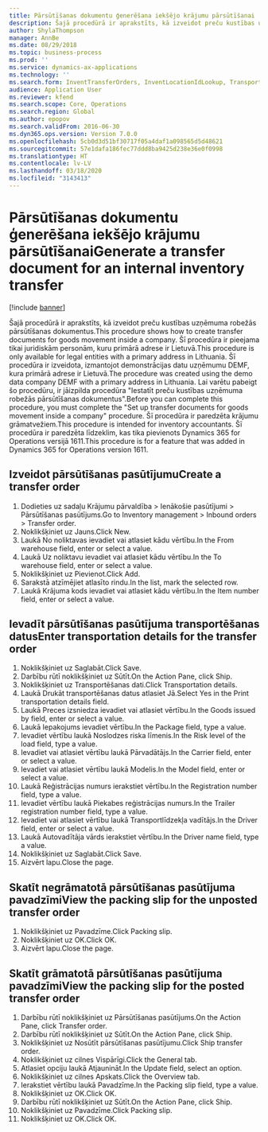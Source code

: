 ```yaml
---
title: Pārsūtīšanas dokumentu ģenerēšana iekšējo krājumu pārsūtīšanai
description: Šajā procedūrā ir aprakstīts, kā izveidot preču kustības uzņēmuma robežās pārsūtīšanas dokumentus.
author: ShylaThompson
manager: AnnBe
ms.date: 08/29/2018
ms.topic: business-process
ms.prod: ''
ms.service: dynamics-ax-applications
ms.technology: ''
ms.search.form: InventTransferOrders, InventLocationIdLookup, TransportationDocument, HcmWorkerLookUp, SrsReportViewerForm, InventTransferParmShip
audience: Application User
ms.reviewer: kfend
ms.search.scope: Core, Operations
ms.search.region: Global
ms.author: epopov
ms.search.validFrom: 2016-06-30
ms.dyn365.ops.version: Version 7.0.0
ms.openlocfilehash: 5cb0d3d51bf30717f05a4daf1a098565d5d48621
ms.sourcegitcommit: 57e1dafa186fec77ddd8ba9425d238e36e0f0998
ms.translationtype: HT
ms.contentlocale: lv-LV
ms.lasthandoff: 03/18/2020
ms.locfileid: "3143413"
---
```

# <a name="generate-a-transfer-document-for-an-internal-inventory-transfer"></a><span data-ttu-id="cb7b3-103">Pārsūtīšanas dokumentu ģenerēšana iekšējo krājumu pārsūtīšanai</span><span class="sxs-lookup"><span data-stu-id="cb7b3-103">Generate a transfer document for an internal inventory transfer</span></span>

[!include [banner](../../includes/banner.md)]

<span data-ttu-id="cb7b3-104">Šajā procedūrā ir aprakstīts, kā izveidot preču kustības uzņēmuma robežās pārsūtīšanas dokumentus.</span><span class="sxs-lookup"><span data-stu-id="cb7b3-104">This procedure shows how to create transfer documents for goods movement inside a company.</span></span> <span data-ttu-id="cb7b3-105">Šī procedūra ir pieejama tikai juridiskām personām, kuru primārā adrese ir Lietuvā.</span><span class="sxs-lookup"><span data-stu-id="cb7b3-105">This procedure is only available for legal entities with a primary address in Lithuania.</span></span> <span data-ttu-id="cb7b3-106">Šī procedūra ir izveidota, izmantojot demonstrācijas datu uzņēmumu DEMF, kura primārā adrese ir Lietuvā.</span><span class="sxs-lookup"><span data-stu-id="cb7b3-106">The procedure was created using the demo data company DEMF with a primary address in Lithuania.</span></span> <span data-ttu-id="cb7b3-107">Lai varētu pabeigt šo procedūru, ir jāizpilda procedūra "Iestatīt preču kustības uzņēmuma robežās pārsūtīšanas dokumentus".</span><span class="sxs-lookup"><span data-stu-id="cb7b3-107">Before you can complete this procedure, you must complete the "Set up transfer documents for goods movement inside a company" procedure.</span></span> <span data-ttu-id="cb7b3-108">Šī procedūra ir paredzēta krājumu grāmatvežiem.</span><span class="sxs-lookup"><span data-stu-id="cb7b3-108">This procedure is intended for inventory accountants.</span></span> <span data-ttu-id="cb7b3-109">Šī procedūra ir paredzēta līdzeklim, kas tika pievienots Dynamics 365 for Operations versijā 1611.</span><span class="sxs-lookup"><span data-stu-id="cb7b3-109">This procedure is for a feature that was added in Dynamics 365 for Operations version 1611.</span></span>


## <a name="create-a-transfer-order"></a><span data-ttu-id="cb7b3-110">Izveidot pārsūtīšanas pasūtījumu</span><span class="sxs-lookup"><span data-stu-id="cb7b3-110">Create a transfer order</span></span>
1. <span data-ttu-id="cb7b3-111">Dodieties uz sadaļu Krājumu pārvaldība > Ienākošie pasūtījumi > Pārsūtīšanas pasūtījums.</span><span class="sxs-lookup"><span data-stu-id="cb7b3-111">Go to Inventory management > Inbound orders > Transfer order.</span></span>
2. <span data-ttu-id="cb7b3-112">Noklikšķiniet uz Jauns.</span><span class="sxs-lookup"><span data-stu-id="cb7b3-112">Click New.</span></span>
3. <span data-ttu-id="cb7b3-113">Laukā No noliktavas ievadiet vai atlasiet kādu vērtību.</span><span class="sxs-lookup"><span data-stu-id="cb7b3-113">In the From warehouse field, enter or select a value.</span></span>
4. <span data-ttu-id="cb7b3-114">Laukā Uz noliktavu ievadiet vai atlasiet kādu vērtību.</span><span class="sxs-lookup"><span data-stu-id="cb7b3-114">In the To warehouse field, enter or select a value.</span></span>
5. <span data-ttu-id="cb7b3-115">Noklikšķiniet uz Pievienot.</span><span class="sxs-lookup"><span data-stu-id="cb7b3-115">Click Add.</span></span>
6. <span data-ttu-id="cb7b3-116">Sarakstā atzīmējiet atlasīto rindu.</span><span class="sxs-lookup"><span data-stu-id="cb7b3-116">In the list, mark the selected row.</span></span>
7. <span data-ttu-id="cb7b3-117">Laukā Krājuma kods ievadiet vai atlasiet kādu vērtību.</span><span class="sxs-lookup"><span data-stu-id="cb7b3-117">In the Item number field, enter or select a value.</span></span>

## <a name="enter-transportation-details-for-the-transfer-order"></a><span data-ttu-id="cb7b3-118">Ievadīt pārsūtīšanas pasūtījuma transportēšanas datus</span><span class="sxs-lookup"><span data-stu-id="cb7b3-118">Enter transportation details for the transfer order</span></span>
1. <span data-ttu-id="cb7b3-119">Noklikšķiniet uz Saglabāt.</span><span class="sxs-lookup"><span data-stu-id="cb7b3-119">Click Save.</span></span>
2. <span data-ttu-id="cb7b3-120">Darbību rūtī noklikšķiniet uz Sūtīt.</span><span class="sxs-lookup"><span data-stu-id="cb7b3-120">On the Action Pane, click Ship.</span></span>
3. <span data-ttu-id="cb7b3-121">Noklikšķiniet uz Transportēšanas dati.</span><span class="sxs-lookup"><span data-stu-id="cb7b3-121">Click Transportation details.</span></span>
4. <span data-ttu-id="cb7b3-122">Laukā Drukāt transportēšanas datus atlasiet Jā.</span><span class="sxs-lookup"><span data-stu-id="cb7b3-122">Select Yes in the Print transportation details field.</span></span>
5. <span data-ttu-id="cb7b3-123">Laukā Preces izsniedza ievadiet vai atlasiet vērtību.</span><span class="sxs-lookup"><span data-stu-id="cb7b3-123">In the Goods issued by field, enter or select a value.</span></span>
6. <span data-ttu-id="cb7b3-124">Laukā Iepakojums ievadiet vērtību.</span><span class="sxs-lookup"><span data-stu-id="cb7b3-124">In the Package field, type a value.</span></span>
7. <span data-ttu-id="cb7b3-125">Ievadiet vērtību laukā Noslodzes riska līmenis.</span><span class="sxs-lookup"><span data-stu-id="cb7b3-125">In the Risk level of the load field, type a value.</span></span>
8. <span data-ttu-id="cb7b3-126">Ievadiet vai atlasiet vērtību laukā Pārvadātājs.</span><span class="sxs-lookup"><span data-stu-id="cb7b3-126">In the Carrier field, enter or select a value.</span></span>
9. <span data-ttu-id="cb7b3-127">Ievadiet vai atlasiet vērtību laukā Modelis.</span><span class="sxs-lookup"><span data-stu-id="cb7b3-127">In the Model field, enter or select a value.</span></span>
10. <span data-ttu-id="cb7b3-128">Laukā Reģistrācijas numurs ierakstiet vērtību.</span><span class="sxs-lookup"><span data-stu-id="cb7b3-128">In the Registration number field, type a value.</span></span>
11. <span data-ttu-id="cb7b3-129">Ievadiet vērtību laukā Piekabes reģistrācijas numurs.</span><span class="sxs-lookup"><span data-stu-id="cb7b3-129">In the Trailer registration number field, type a value.</span></span>
12. <span data-ttu-id="cb7b3-130">Ievadiet vai atlasiet vērtību laukā Transportlīdzekļa vadītājs.</span><span class="sxs-lookup"><span data-stu-id="cb7b3-130">In the Driver field, enter or select a value.</span></span>
13. <span data-ttu-id="cb7b3-131">Laukā Autovadītāja vārds ierakstiet vērtību.</span><span class="sxs-lookup"><span data-stu-id="cb7b3-131">In the Driver name field, type a value.</span></span>
14. <span data-ttu-id="cb7b3-132">Noklikšķiniet uz Saglabāt.</span><span class="sxs-lookup"><span data-stu-id="cb7b3-132">Click Save.</span></span>
15. <span data-ttu-id="cb7b3-133">Aizvērt lapu.</span><span class="sxs-lookup"><span data-stu-id="cb7b3-133">Close the page.</span></span>

## <a name="view-the-packing-slip-for-the-unposted-transfer-order"></a><span data-ttu-id="cb7b3-134">Skatīt negrāmatotā pārsūtīšanas pasūtījuma pavadzīmi</span><span class="sxs-lookup"><span data-stu-id="cb7b3-134">View the packing slip for the unposted transfer order</span></span>
1. <span data-ttu-id="cb7b3-135">Noklikšķiniet uz Pavadzīme.</span><span class="sxs-lookup"><span data-stu-id="cb7b3-135">Click Packing slip.</span></span>
2. <span data-ttu-id="cb7b3-136">Noklikšķiniet uz OK.</span><span class="sxs-lookup"><span data-stu-id="cb7b3-136">Click OK.</span></span>
3. <span data-ttu-id="cb7b3-137">Aizvērt lapu.</span><span class="sxs-lookup"><span data-stu-id="cb7b3-137">Close the page.</span></span>

## <a name="view-the-packing-slip-for-the-posted-transfer-order"></a><span data-ttu-id="cb7b3-138">Skatīt grāmatotā pārsūtīšanas pasūtījuma pavadzīmi</span><span class="sxs-lookup"><span data-stu-id="cb7b3-138">View the packing slip for the posted transfer order</span></span>
1. <span data-ttu-id="cb7b3-139">Darbību rūtī noklikšķiniet uz Pārsūtīšanas pasūtījums.</span><span class="sxs-lookup"><span data-stu-id="cb7b3-139">On the Action Pane, click Transfer order.</span></span>
2. <span data-ttu-id="cb7b3-140">Darbību rūtī noklikšķiniet uz Sūtīt.</span><span class="sxs-lookup"><span data-stu-id="cb7b3-140">On the Action Pane, click Ship.</span></span>
3. <span data-ttu-id="cb7b3-141">Noklikšķiniet uz Nosūtīt pārsūtīšanas pasūtījumu.</span><span class="sxs-lookup"><span data-stu-id="cb7b3-141">Click Ship transfer order.</span></span>
4. <span data-ttu-id="cb7b3-142">Noklikšķiniet uz cilnes Vispārīgi.</span><span class="sxs-lookup"><span data-stu-id="cb7b3-142">Click the General tab.</span></span>
5. <span data-ttu-id="cb7b3-143">Atlasiet opciju laukā Atjaunināt.</span><span class="sxs-lookup"><span data-stu-id="cb7b3-143">In the Update field, select an option.</span></span>
6. <span data-ttu-id="cb7b3-144">Noklikšķiniet uz cilnes Apskats.</span><span class="sxs-lookup"><span data-stu-id="cb7b3-144">Click the Overview tab.</span></span>
7. <span data-ttu-id="cb7b3-145">Ierakstiet vērtību laukā Pavadzīme.</span><span class="sxs-lookup"><span data-stu-id="cb7b3-145">In the Packing slip field, type a value.</span></span>
8. <span data-ttu-id="cb7b3-146">Noklikšķiniet uz OK.</span><span class="sxs-lookup"><span data-stu-id="cb7b3-146">Click OK.</span></span>
9. <span data-ttu-id="cb7b3-147">Darbību rūtī noklikšķiniet uz Sūtīt.</span><span class="sxs-lookup"><span data-stu-id="cb7b3-147">On the Action Pane, click Ship.</span></span>
10. <span data-ttu-id="cb7b3-148">Noklikšķiniet uz Pavadzīme.</span><span class="sxs-lookup"><span data-stu-id="cb7b3-148">Click Packing slip.</span></span>
11. <span data-ttu-id="cb7b3-149">Noklikšķiniet uz OK.</span><span class="sxs-lookup"><span data-stu-id="cb7b3-149">Click OK.</span></span>

